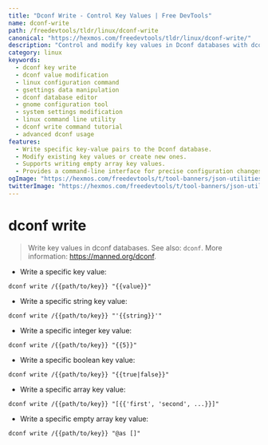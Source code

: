 ```yaml
---
title: "Dconf Write - Control Key Values | Free DevTools"
name: dconf-write
path: /freedevtools/tldr/linux/dconf-write
canonical: "https://hexmos.com/freedevtools/tldr/linux/dconf-write/"
description: "Control and modify key values in Dconf databases with dconf write.  Manage various data types including strings, integers, booleans, and arrays. Free online tool, no registration required."
category: linux
keywords:
  - dconf key write
  - dconf value modification
  - linux configuration command
  - gsettings data manipulation
  - dconf database editor
  - gnome configuration tool
  - system settings modification
  - linux command line utility
  - dconf write command tutorial
  - advanced dconf usage
features:
  - Write specific key-value pairs to the Dconf database.
  - Modify existing key values or create new ones.
  - Supports writing empty array key values.
  - Provides a command-line interface for precise configuration changes.
ogImage: "https://hexmos.com/freedevtools/t/tool-banners/json-utilities-banner.png"
twitterImage: "https://hexmos.com/freedevtools/t/tool-banners/json-utilities-banner.png"
---
```


# dconf write

> Write key values in dconf databases.
> See also: `dconf`.
> More information: <https://manned.org/dconf>.

- Write a specific key value:

`dconf write /{{path/to/key}} "{{value}}"`

- Write a specific string key value:

`dconf write /{{path/to/key}} "'{{string}}'"`

- Write a specific integer key value:

`dconf write /{{path/to/key}} "{{5}}"`

- Write a specific boolean key value:

`dconf write /{{path/to/key}} "{{true|false}}"`

- Write a specific array key value:

`dconf write /{{path/to/key}} "[{{'first', 'second', ...}}]"`

- Write a specific empty array key value:

`dconf write /{{path/to/key}} "@as []"`
